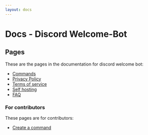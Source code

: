 ```yaml
---
layout: docs
---
```


# Docs - Discord Welcome-Bot

## Pages

These are the pages in the documentation for discord welcome bot:
- [Commands](commands.md)
- [Privacy Policy](privacy-policy.md)
- [Terms of service](terms.md)
- [Self hosting](self-hosting.md)
- [FAQ](faq.md)

### For contributors
These pages are for contributors:
- [Create a command](create-command.md})
